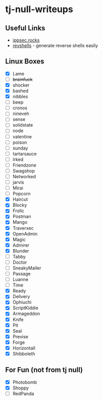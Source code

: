 # tj-null-writeups

## Useful Links

- [ippsec.rocks](https://ippsec.rocks/)
- [revshells](https://www.revshells.com/) - generate reverse shells easily

## Linux Boxes 

- [x] Lame
- [ ] ~~brainfuck~~
- [x] shocker
- [x] bashed
- [x] nibbles
- [ ] beep
- [ ] cronos
- [ ] nineveh
- [ ] sense
- [ ] solidstate
- [ ] node
- [ ] valentine
- [ ] poison
- [ ] sunday
- [ ] tartarsauce
- [ ] lrked
- [ ] Friendzone
- [ ] Swagshop
- [ ] Networked
- [ ] jarvis
- [ ] Mirai
- [ ] Popcorn
- [x] Haircut
- [x] Blocky
- [x] Frolic
- [x] Postman
- [x] Mango
- [x] Traverxec
- [x] OpenAdmin
- [x] Magic
- [x] Admirer
- [x] Blunder
- [ ] Tabby
- [ ] Doctor
- [ ] SneakyMailer
- [ ] Passage
- [ ] Luanne
- [ ] Time
- [x] Ready
- [x] Delivery
- [x] Ophiuchi
- [x] ScriptKiddie
- [x] Armageddon
- [x] Knife
- [x] Pit
- [x] Seal
- [x] Previse
- [x] Forge
- [x] Horizontall
- [x] Shibboleth

## For Fun (not from tj null)

- [x] Photobomb
- [x] Shoppy
- [ ] RedPanda
